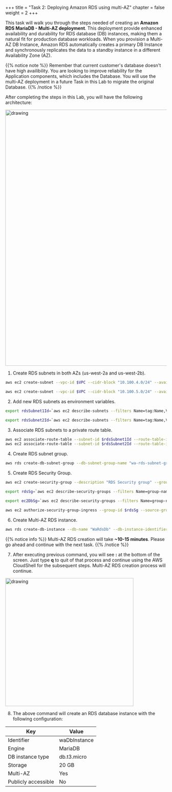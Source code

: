 +++ 
title = "Task 2: Deploying Amazon RDS using multi-AZ" 
chapter = false 
weight = 2 
+++

This task will walk you through the steps needed of creating an **Amazon RDS MariaDB - Multi-AZ deployment**. This deployment provide enhanced availability and durability for RDS database (DB) instances, making them a natural fit for production database workloads. When you provision a Multi-AZ DB Instance, Amazon RDS automatically creates a primary DB Instance and synchronously replicates the data to a standby instance in a different Availability Zone (AZ).

{{% notice note %}}
Remember that current customer's database doesn't have high availibility. You are looking to improve reliability for the Application components, which includes the Database. You will use the multi-AZ deployment in a future Task in this Lab to migrate the original Database.
{{% /notice %}} 

After completing the steps in this Lab, you will have the following architecture:

<img src="../images/lab2-task2.png" alt="drawing" width="800"/>

1. Create RDS subnets in both AZs (us-west-2a and us-west-2b).

```sh
aws ec2 create-subnet --vpc-id $VPC --cidr-block "10.100.4.0/24" --availability-zone "us-west-2a" --tag-specifications 'ResourceType=subnet, Tags=[{Key=Name,Value=wa-rds-subnet-1}]'

aws ec2 create-subnet --vpc-id $VPC --cidr-block "10.100.5.0/24" --availability-zone "us-west-2b" --tag-specifications 'ResourceType=subnet, Tags=[{Key=Name,Value=wa-rds-subnet-2}]'
```

2. Add new RDS subnets as environment variables.

```sh
export rdsSubnet1Id=`aws ec2 describe-subnets --filters Name=tag:Name,Values=wa-rds-subnet-1 --query 'Subnets[*].SubnetId' --output text --region us-west-2` && echo rdsSubnet1Id=$rdsSubnet1Id >> ~/.bashrc

export rdsSubnet2Id=`aws ec2 describe-subnets --filters Name=tag:Name,Values=wa-rds-subnet-2 --query 'Subnets[*].SubnetId' --output text --region us-west-2` && echo rdsSubnet2Id=$rdsSubnet2Id >> ~/.bashrc
```

3. Associate RDS subnets to a private route table.

```sh
aws ec2 associate-route-table --subnet-id $rdsSubnet1Id --route-table-id $privateRt
aws ec2 associate-route-table --subnet-id $rdsSubnet2Id --route-table-id $privateRt
```

4. Create RDS subnet group.

```sh
aws rds create-db-subnet-group --db-subnet-group-name "wa-rds-subnet-group" --db-subnet-group-description "WA RDS Subnet Group" --subnet-ids $rdsSubnet1Id $rdsSubnet2Id
```

5. Create RDS Security Group.

```sh
aws ec2 create-security-group --description "RDS Security group" --group-name "wa-rds-sg" --vpc-id $VPC

export rdsSg=`aws ec2 describe-security-groups --filters Name=group-name,Values=wa-rds-sg --query 'SecurityGroups[*].GroupId' --output text --region us-west-2` && echo rdsSg=$rdsSg >> ~/.bashrc

export ec2DbSg=`aws ec2 describe-security-groups --filters Name=group-name,Values=wa-database-sg --query 'SecurityGroups[*].GroupId' --output text --region us-west-2` && echo ec2DbSg=$ec2DbSg >> ~/.bashrc

aws ec2 authorize-security-group-ingress --group-id $rdsSg --source-group $ec2DbSg --protocol "tcp" --port "3306"
```

6. Create Multi-AZ RDS instance.

```sh
aws rds create-db-instance --db-name "WaRdsDb" --db-instance-identifier "waDbInstance" --allocated-storage 20 --db-instance-class db.t3.micro --engine "mariadb" --master-username "masteruser" --master-user-password "WaStr0ngP4ssw0rd" --vpc-security-group-ids $rdsSg --db-subnet-group-name "wa-rds-subnet-group" --multi-az --no-publicly-accessible --backup-retention-period 0
```
{{% notice info %}}
Multi-AZ RDS creation will take **~10-15 minutes**. Please go ahead and continue with the next task. 
{{% /notice %}}

7. After executing previous command, you will see **:** at the bottom of the screen. Just type **q** to quit of that process and continue using the AWS CloudShell for the subsequent steps. Multi-AZ RDS creation process will continue.

<img src="../images/rds1.png" alt="drawing" width="400"/>

8. The above command will create an RDS database instance with the following configuration:

| Key | Value  |
|---|---|
| Identifier  | waDbInstance |
| Engine | MariaDB |
| DB instance type | db.t3.micro |
| Storage | 20 GB |
| Multi-AZ | Yes |
| Publicly accessible | No |